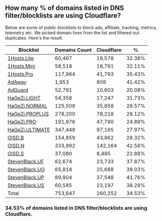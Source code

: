 ## How many % of domains listed in DNS filter/blocklists are using Cloudflare?


Below are some of public blocklists to block ads, affiliate, tracking, metrics, telemetry etc.
We picked domain lines from the list and filtered out duplicates.
Here's the result.


| Blocklist | Domains Count | Cloudflare | % |
| --- | --- | --- | --- |
| [1Hosts.Lite](https://raw.githubusercontent.com/badmojr/1Hosts/master/Lite/hosts.win) | 60,467 | 19,578 | 32.38% |
| [1Hosts.Mini](https://raw.githubusercontent.com/badmojr/1Hosts/master/mini/hosts.win) | 58,518 | 18,791 | 32.11% |
| [1Hosts.Pro](https://raw.githubusercontent.com/badmojr/1Hosts/master/Pro/hosts.win) | 117,964 | 41,793 | 35.43% |
| [AdAway](https://raw.githubusercontent.com/AdAway/adaway.github.io/master/hosts.txt) | 1,953 | 809 | 41.42% |
| [AdGuard](https://adguardteam.github.io/AdGuardSDNSFilter/Filters/filter.txt) | 52,791 | 10,603 | 20.08% |
| [HaGeZi.LIGHT](https://raw.githubusercontent.com/hagezi/dns-blocklists/main/hosts/light.txt) | 54,358 | 17,247 | 31.73% |
| [HaGeZi.NORMAL](https://raw.githubusercontent.com/hagezi/dns-blocklists/main/hosts/multi.txt) | 125,508 | 35,858 | 28.57% |
| [HaGeZi.PROPLUS](https://raw.githubusercontent.com/hagezi/dns-blocklists/main/hosts/pro.plus.txt) | 278,200 | 78,218 | 28.12% |
| [HaGeZi.PRO](https://raw.githubusercontent.com/hagezi/dns-blocklists/main/hosts/pro.txt) | 191,976 | 47,790 | 24.89% |
| [HaGeZi.ULTIMATE](https://raw.githubusercontent.com/hagezi/dns-blocklists/main/hosts/ultimate.txt) | 347,448 | 97,165 | 27.97% |
| [OISD.B](https://big.oisd.nl/dnsmasq) | 154,859 | 43,862 | 28.32% |
| [OISD.N](https://nsfw.oisd.nl/dnsmasq) | 333,892 | 142,164 | 42.58% |
| [OISD.S](https://small.oisd.nl/dnsmasq) | 37,080 | 8,485 | 22.88% |
| [StevenBlack.UF](https://raw.githubusercontent.com/StevenBlack/hosts/master/alternates/fakenews/hosts) | 62,674 | 23,733 | 37.87% |
| [StevenBlack.UG](https://raw.githubusercontent.com/StevenBlack/hosts/master/alternates/gambling/hosts) | 65,814 | 25,688 | 39.03% |
| [StevenBlack.UP](https://raw.githubusercontent.com/StevenBlack/hosts/master/alternates/porn/hosts) | 89,904 | 37,548 | 41.76% |
| [StevenBlack.US](https://raw.githubusercontent.com/StevenBlack/hosts/master/alternates/social/hosts) | 60,585 | 23,197 | 38.29% |
| Total | 753,647 | 260,252 | 34.53% |


### 34.53% of domains listed in DNS filter/blocklists are using Cloudflare.
